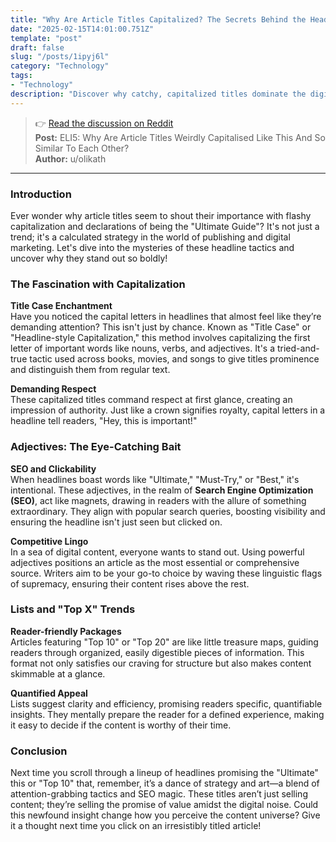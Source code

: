 ```yaml
---
title: "Why Are Article Titles Capitalized? The Secrets Behind the Headlines"
date: "2025-02-15T14:01:00.751Z"
template: "post"
draft: false
slug: "/posts/1ipyj6l"
category: "Technology"
tags:
- "Technology"
description: "Discover why catchy, capitalized titles dominate the digital landscape and boost clicks."
---
```

>👉 [Read the discussion on Reddit](https://www.reddit.com/r/explainlikeimfive/comments/1ipyj6l)  
>**Post:** ELI5: Why Are Article Titles Weirdly Capitalised Like This And So Similar To Each Other?  
>**Author:** u/olikath  
---

### Introduction

Ever wonder why article titles seem to shout their importance with flashy capitalization and declarations of being the "Ultimate Guide"? It's not just a trend; it's a calculated strategy in the world of publishing and digital marketing. Let's dive into the mysteries of these headline tactics and uncover why they stand out so boldly!

### The Fascination with Capitalization

**Title Case Enchantment**  
Have you noticed the capital letters in headlines that almost feel like they’re demanding attention? This isn't just by chance. Known as "Title Case" or "Headline-style Capitalization," this method involves capitalizing the first letter of important words like nouns, verbs, and adjectives. It's a tried-and-true tactic used across books, movies, and songs to give titles prominence and distinguish them from regular text.

**Demanding Respect**  
These capitalized titles command respect at first glance, creating an impression of authority. Just like a crown signifies royalty, capital letters in a headline tell readers, "Hey, this is important!"

### Adjectives: The Eye-Catching Bait

**SEO and Clickability**  
When headlines boast words like "Ultimate," "Must-Try," or "Best," it's intentional. These adjectives, in the realm of **Search Engine Optimization (SEO)**, act like magnets, drawing in readers with the allure of something extraordinary. They align with popular search queries, boosting visibility and ensuring the headline isn't just seen but clicked on.

**Competitive Lingo**  
In a sea of digital content, everyone wants to stand out. Using powerful adjectives positions an article as the most essential or comprehensive source. Writers aim to be your go-to choice by waving these linguistic flags of supremacy, ensuring their content rises above the rest.

### Lists and "Top X" Trends

**Reader-friendly Packages**  
Articles featuring "Top 10" or "Top 20" are like little treasure maps, guiding readers through organized, easily digestible pieces of information. This format not only satisfies our craving for structure but also makes content skimmable at a glance.

**Quantified Appeal**  
Lists suggest clarity and efficiency, promising readers specific, quantifiable insights. They mentally prepare the reader for a defined experience, making it easy to decide if the content is worthy of their time.

### Conclusion

Next time you scroll through a lineup of headlines promising the "Ultimate" this or "Top 10" that, remember, it’s a dance of strategy and art—a blend of attention-grabbing tactics and SEO magic. These titles aren’t just selling content; they’re selling the promise of value amidst the digital noise. Could this newfound insight change how you perceive the content universe? Give it a thought next time you click on an irresistibly titled article!